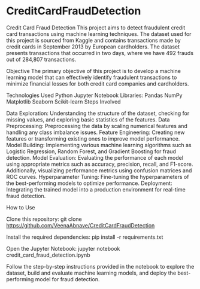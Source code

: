 # CreditCardFraudDetection
Credit Card Fraud Detection
This project aims to detect fraudulent credit card transactions using machine learning techniques. The dataset used for this project is sourced from Kaggle and contains transactions made by credit cards in September 2013 by European cardholders. The dataset presents transactions that occurred in two days, where we have 492 frauds out of 284,807 transactions.

Objective
The primary objective of this project is to develop a machine learning model that can effectively identify fraudulent transactions to minimize financial losses for both credit card companies and cardholders.

Technologies Used
Python
Jupyter Notebook
Libraries:
Pandas
NumPy
Matplotlib
Seaborn
Scikit-learn
Steps Involved

Data Exploration: Understanding the structure of the dataset, checking for missing values, and exploring basic statistics of the features.
Data Preprocessing: Preprocessing the data by scaling numerical features and handling any class imbalance issues.
Feature Engineering: Creating new features or transforming existing ones to improve model performance.
Model Building: Implementing various machine learning algorithms such as Logistic Regression, Random Forest, and Gradient Boosting for fraud detection.
Model Evaluation: Evaluating the performance of each model using appropriate metrics such as accuracy, precision, recall, and F1-score. Additionally, visualizing performance metrics using confusion matrices and ROC curves.
Hyperparameter Tuning: Fine-tuning the hyperparameters of the best-performing models to optimize performance.
Deployment: Integrating the trained model into a production environment for real-time fraud detection.

How to Use

Clone this repository:
git clone https://github.com/VeenaAbnave/CreditCardFraudDetection

Install the required dependencies:
pip install -r requirements.txt

Open the Jupyter Notebook:
jupyter notebook credit_card_fraud_detection.ipynb

Follow the step-by-step instructions provided in the notebook to explore the dataset, build and evaluate machine learning models, and deploy the best-performing model for fraud detection.

